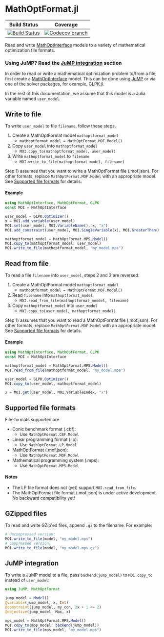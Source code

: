 # MathOptFormat.jl

| **Build Status** | **Coverage** |
|:--------------------:|:----------------:|
| [![Build Status][build-img]][build-url] | [![Codecov branch][codecov-img]][codecov-url]

[build-img]: https://travis-ci.org/odow/MathOptFormat.jl.svg?branch=master
[build-url]: https://travis-ci.org/odow/MathOptFormat.jl

[codecov-img]: https://codecov.io/github/odow/MathOptFormat.jl/coverage.svg?branch=master
[codecov-url]: https://codecov.io/github/odow/MathOptFormat.jl?branch=master

Read and write [MathOptInterface](https://github.com/JuliaOpt/MathOptInterface.jl)
models to a variety of mathematical optimization file formats.

### Using JuMP? Read the [JuMP integration](#jump-integration) section

In order to read or write a mathematical optimization problem to/from a file,
first create a [MathOptInterface](https://github.com/JuliaOpt/MathOptInterface.jl)
model. This can be done using [JuMP](https://github.com/JuliaOpt/JuMP.jl) or via
one of the solver packages, for example, [GLPK.jl](https://github.com/JuliaOpt/GLPK.jl).

In the rest of this documentation, we assume that this model is a Julia variable
named `user_model`.

## Write to file

To write `user_model` to file `filename`, follow these steps.

1. Create a MathOptFormat model `mathoptformat_model`
    - `mathoptformat_model = MathOptFormat.MOF.Model()`
2. Copy `user_model` into `mathoptformat_model`
    - `MOI.copy_to(mathoptformat_model, user_model)`
3. Write `mathoptformat_model` to `filename`
    - `MOI.write_to_file(mathoptformat_model, filename)`

Step 1) assumes that you want to write a MathOptFormat file (.mof.json). For
other formats, replace `MathOptFormat.MOF.Model` with an appropriate model. See
[Supported file formats](@ref) for details.

#### Example

```julia
using MathOptInterface, MathOptFormat, GLPK
const MOI = MathOptInterface

user_model = GLPK.Optimizer()
x = MOI.add_variable(user_model)
MOI.set(user_model, MOI.VariableName(), x, "x")
MOI.add_constraint(user_model, MOI.SingleVariable(x), MOI.GreaterThan(0.0))

mathoptformat_model = MathOptFormat.MPS.Model()
MOI.copy_to(mathoptformat_model, user_model)
MOI.write_to_file(mathoptformat_model, "my_model.mps")
```

## Read from file

To read a file `filename` into `user_model`, steps 2 and 3 are reversed:

1. Create a MathOptFormat model `mathoptformat_model`
    - `mathoptformat_model = MathOptFormat.MOF.Model()`
2. Read `filename` into `mathoptformat_model`
    - `MOI.read_from_file(mathoptformat_moodel, filename)`
3. Copy `mathoptformat_model` into `user_model`
    - `MOI.copy_to(user_model, mathoptformat_model)`

Step 1) assumes that you want to read a MathOptFormat file (.mof.json). For
other formats, replace `MathOptFormat.MOF.Model` with an appropriate model. See
[Supported file formats](@ref) for details.

#### Example

```julia
using MathOptInterface, MathOptFormat, GLPK
const MOI = MathOptInterface

mathoptformat_model = MathOptFormat.MPS.Model()
MOI.read_from_file(mathoptformat_model, "my_model.mps")

user_model = GLPK.Optimizer()
MOI.copy_to(user_model, mathoptformat_model)

x = MOI.get(user_model, MOI.VariableIndex, "x")
```

## Supported file formats

File-formats supported are

 - Conic benchmark format (.cbf):
    - Use `MathOptFormat.CBF.Model`
 - Linear programming format (.lp):
    - Use `MathOptFormat.LP.Model`
 - MathOptFormat (.mof.json):
    - Use `MathOptFormat.MOF.Model`
 - Mathematical programming system (.mps):
    - Use `MathOptFormat.MPS.Model`

#### Notes

 - The LP file format does not (yet) support `MOI.read_from_file`.
 - The MathOptFormat file format (.mof.json) is under active development. No
backward compatibility yet!

## GZipped files

To read and write GZip'ed files, append `.gz` to the filename. For example:
```julia
# Uncompressed version:
MOI.write_to_file(model, "my_model.mps")
# Compressed version:
MOI.write_to_file(model, "my_model.mps.gz")
```

## JuMP integration

To write a JuMP model to a file, pass `backend(jump_model)` to `MOI.copy_to`
instead of `user_model`:
```julia
using JuMP, MathOptFormat

jump_model = Model()
@variable(jump_model, x, Int)
@constraint(jump_model, my_con, 2x + 1 <= 2)
@objective(jump_model, Max, x)

mps_model = MathOptFormat.MPS.Model()
MOI.copy_to(mps_model, backend(jump_model))
MOI.write_to_file(mps_model, "my_model.mps")
```
